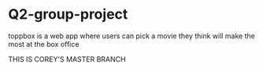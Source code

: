 # Q2-group-project
toppbox is a web app where users can pick a movie they think will make the most at the box office

THIS IS COREY'S MASTER BRANCH
